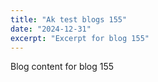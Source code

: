```yaml
---
title: "Ak test blogs 155"
date: "2024-12-31"
excerpt: "Excerpt for blog 155"
---
```


Blog content for blog 155